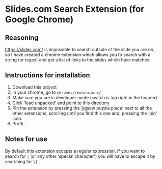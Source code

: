 # Slides.com Search Extension (for Google Chrome)

## Reasoning

<https://slides.com/> is impossible to search outside of the slide you are on, so I have created a chrome extension which allows you to search with a string (or regex) and get a list of links to the slides which have matches

## Instructions for installation

1. Download this project
2. In your chrome, go to `chrome://extensions/`
3. Make sure you are in developer mode (switch is top right in the header)
4. Click 'load unpacked' and point to this directory
5. Pin the extension by pressing the 'jigsaw puzzle piece' next to all the other extensions; scrolling until you find this one and; pressing the 'pin' icon.
6. Profit...

## Notes for use

By default this extension accepts a regular expression. If you want to search for `|` (or any other 'special character') you will have to escape it by searching for `\|`.
